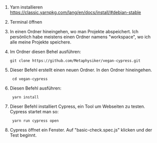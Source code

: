 1. Yarn installieren
https://classic.yarnpkg.com/lang/en/docs/install/#debian-stable
2. Terminal öffnen
3. In einen Ordner hineingehen, wo man Projekte abspeichert. Ich persönlich habe meistens einen Ordner namens "workspace", wo ich alle meine Projekte speichere.
4.  Im Ordner diesen Behel ausführen:

        git clone https://github.com/Metaphysiker/vegan-cypress.git

5. Dieser Befehl erstellt einen neuen Ordner. In den Ordner hineingehen.

        cd vegan-cypress
6. Diesen Befehl ausführen:

        yarn install

7. Dieser Befehl installiert Cypress, ein Tool um Webseiten zu testen. Cypress startet man so:

        yarn run cypress open

8. Cypress öffnet ein Fenster. Auf "basic-check.spec.js" klicken und der Test beginnt.
